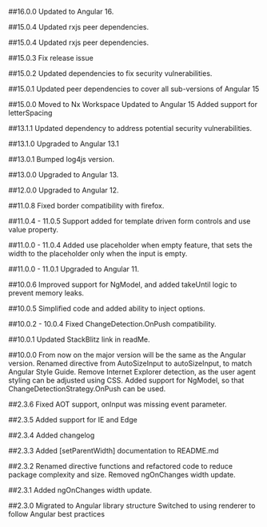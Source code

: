 ##16.0.0
Updated to Angular 16.

##15.0.4
Updated rxjs peer dependencies.

##15.0.4
Updated rxjs peer dependencies.

##15.0.3
Fix release issue

##15.0.2
Updated dependencies to fix security vulnerabilities.

##15.0.1
Updated peer dependencies to cover all sub-versions of Angular 15

##15.0.0
Moved to Nx Workspace
Updated to Angular 15
Added support for letterSpacing

##13.1.1
Updated dependency to address potential security vulnerabilities.

##13.1.0
Upgraded to Angular 13.1

##13.0.1
Bumped log4js version.

##13.0.0
Upgraded to Angular 13.

##12.0.0
Upgraded to Angular 12.

##11.0.8
Fixed border compatibility with firefox.

##11.0.4 - 11.0.5
Support added for template driven form controls and use value property.

##11.0.0 - 11.0.4
Added use placeholder when empty feature, that sets the width to the placeholder only when the input is empty.

##11.0.0 - 11.0.1
Upgraded to Angular 11.

##10.0.6
Improved support for NgModel, and added takeUntil logic to prevent memory leaks.

##10.0.5
Simplified code and added ability to inject options.

##10.0.2 - 10.0.4
Fixed ChangeDetection.OnPush compatibility.

##10.0.1
Updated StackBlitz link in readMe.

##10.0.0
From now on the major version will be the same as the Angular version.
Renamed directive from AutoSizeInput to autoSizeInput, to match Angular Style Guide.
Remove Internet Explorer detection, as the user agent styling can be adjusted using CSS.
Added support for NgModel, so that ChangeDetectionStrategy.OnPush can be used.

##2.3.6
Fixed AOT support, onInput was missing event parameter.

##2.3.5
Added support for IE and Edge

##2.3.4
Added changelog

##2.3.3
Added [setParentWidth] documentation to README.md

##2.3.2
Renamed directive functions and refactored code to reduce package complexity and size.
Removed ngOnChanges width update.

##2.3.1
Added ngOnChanges width update.

##2.3.0
Migrated to Angular library structure
Switched to using renderer to follow Angular best practices
